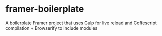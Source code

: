 # framer-boilerplate
A boilerplate Framer project that uses Gulp for live reload and Coffescript compilation + Browserify to include modules
